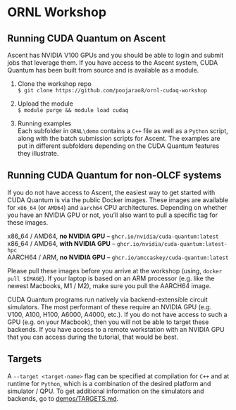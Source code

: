 # ORNL Workshop


## Running CUDA Quantum on Ascent
Ascent has NVIDIA V100 GPUs and you should be able to login and submit jobs that leverage them. If you have access to the Ascent system, CUDA Quantum has been built from source and is available as a module. 

1. Clone the workshop repo  \
`$ git clone https://github.com/poojarao8/ornl-cudaq-workshop` 
 
2. Upload the module \
```$ module purge && module load cudaq ```

3. Running examples \
Each subfolder in `ORNL\demo` contains a `C++` file as well as a `Python` script, along with the batch submission scripts for Ascent. The examples are put in different subfolders depending on the CUDA Quantum features they illustrate. 


## Running CUDA Quantum for non-OLCF systems
If you do not have access to Ascent, the easiest way to get started with CUDA Quantum is via the public Docker images. These images are available for `x86_64` (or `AMD64`) and `aarch64` CPU architectures. Depending on whether you have an NVIDIA GPU or not, you’ll also want to pull a specific tag for these images. 
 
x86_64 / AMD64, **no NVIDIA GPU** – `ghcr.io/nvidia/cuda-quantum:latest`  \
x86_64 / AMD64, **with NVIDIA GPU** – `ghcr.io/nvidia/cuda-quantum:latest-hpc` \
AARCH64 / ARM, **no NVIDIA GPU** – `ghcr.io/amccaskey/cuda-quantum:latest`  
 
Please pull these images before you arrive at the workshop (using, `docker pull $IMAGE`). If your laptop is based on an ARM processor (e.g. like the newest Macbooks, M1 / M2), make sure you pull the AARCH64 image.
 
CUDA Quantum programs run natively via backend-extensible circuit simulators. The most performant of these require an NVIDIA GPU (e.g. V100, A100, H100, A6000, A4000, etc.). If you do not have access to such a GPU (e.g. on your Macbook), then you will not be able to target these backends. If you have access to a remote workstation with an NVIDIA GPU that you can access during the tutorial, that would be best.

## Targets
A `--target <target-name>` flag can be specified at compilation for `C++` and at runtime for `Python`, which is a combination of the desired platform and simulator / QPU. 
To get additional information on the simulators and backends, go to [demos/TARGETS.md](demos/TARGETS.md).

